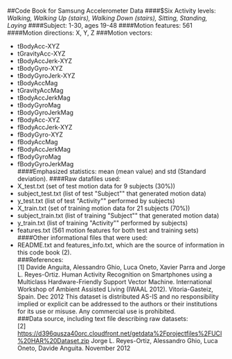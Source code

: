 ##Code Book for Samsung Accelerometer Data
####$Six Activity levels: *Walking, Walking Up (stairs), Walking Down (stairs), Sitting, Standing, Laying*
####Subject: 1-30, ages 19-48
####Motion features: 561
####Motion directions: X, Y, Z
###Motion vectors:      
* tBodyAcc-XYZ     
* tGravityAcc-XYZ   
* tBodyAccJerk-XYZ   
* tBodyGyro-XYZ   
* tBodyGyroJerk-XYZ   
* tBodyAccMag   
* tGravityAccMag   
* tBodyAccJerkMag    
* tBodyGyroMag    
* tBodyGyroJerkMag    
* fBodyAcc-XYZ    
* fBodyAccJerk-XYZ    
* fBodyGyro-XYZ   
* fBodyAccMag   
* fBodyAccJerkMag   
* fBodyGyroMag   
* fBodyGyroJerkMag     
####Emphasized statistics: mean (mean value) and std (Standard deviation).
####Raw datafiles used:        
* X_test.txt (set of test motion data for 9 subjects (30%))   
* subject_test.txt (list of test "Subject"" that generated motion data)   
* y_test.txt (list of test "Activity"" performed by subjects)   
* X_train.txt (set of training motion data for 21 subjects (70%))   
* subject_train.txt (list of training "Subject"" that generated motion data)   
* y_train.txt (list of training "Activity"" performed by subjects)   
* features.txt (561 motion features for both test and training sets)      
####Other informational files that were used:        
* README.txt and features_info.txt, which are the source of information in this code book (2).   
###References:    
[1] Davide Anguita, Alessandro Ghio, Luca Oneto, Xavier Parra and Jorge L. Reyes-Ortiz. Human Activity Recognition on Smartphones using a Multiclass Hardware-Friendly Support Vector Machine. International Workshop of Ambient Assisted Living (IWAAL 2012). Vitoria-Gasteiz, Spain. Dec 2012
This dataset is distributed AS-IS and no responsibility implied or explicit can be addressed to the authors or their institutions for its use or misuse. Any commercial use is prohibited.    
###Data source, including text file describing raw datasets:   
[2] <https://d396qusza40orc.cloudfront.net/getdata%2Fprojectfiles%2FUCI%20HAR%20Dataset.zip> 
Jorge L. Reyes-Ortiz, Alessandro Ghio, Luca Oneto, Davide Anguita. November 2012
